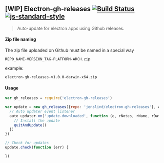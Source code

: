 ## [WIP] Electron-gh-releases [![Build Status](https://travis-ci.org/jenslind/electron-gh-releases.svg?branch=master)](https://travis-ci.org/jenslind/electron-gh-releases) [![js-standard-style](https://img.shields.io/badge/code%20style-standard-brightgreen.svg?style=flat)](https://github.com/feross/standard)
> Auto-update for electron apps using Github releases.

#### Zip file naming
The zip file uploaded on Github must be named in a special way
```
REPO_NAME-VERSION_TAG-PLATFORM-ARCH.zip
```
example:
```
electron-gh-releases-v1.0.0-darwin-x64.zip
```

#### Usage
```javascript
var gh_releases = require('electron-gh-releases')

var update = new gh_releases({repo: 'jenslind/electron-gh-releases'}, app, function (auto_updater) {
  // Auto updater event listener
  auto_updater.on('update-downloaded', function (e, rNotes, rName, rDate, uUrl, quitAndUpdate) {
    // Install the update
    quitAndUpdate()
  })
})

// Check for updates
update.check(function (err) {

})
```
